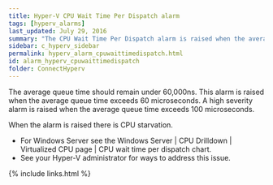 ```yaml
---
title: Hyper-V CPU Wait Time Per Dispatch alarm
tags: [hyperv_alarms]
last_updated: July 29, 2016
summary: "The CPU Wait Time Per Dispatch alarm is raised when the average queue time for the virtual machine waiting for CPU to become available exceeds a threshold."
sidebar: c_hyperv_sidebar
permalink: hyperv_alarm_cpuwaittimedispatch.html
id: alarm_hyperv_cpuwaittimedispatch
folder: ConnectHyperv
---
```




The average queue time should remain under 60,000ns. This alarm is raised when the average queue time exceeds 60 microseconds. A high severity alarm is raised when the average queue time exceeds 100 microseconds.

When the alarm is raised there is CPU starvation.

*  For Windows Server see the Windows Server \| CPU Drilldown \| Virtualized CPU page \| CPU wait time per dispatch chart.
*  See your Hyper-V administrator for ways to address this issue.


{% include links.html %}

